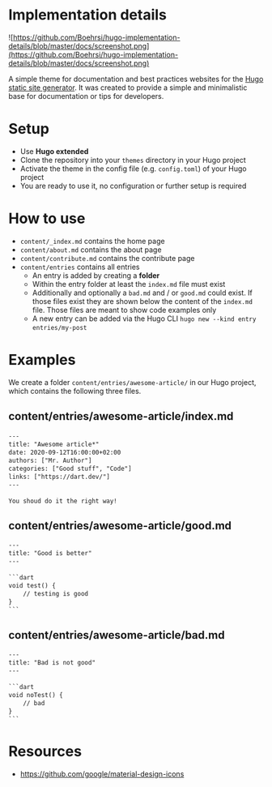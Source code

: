 # Implementation details

![https://github.com/Boehrsi/hugo-implementation-details/blob/master/docs/screenshot.png](https://github.com/Boehrsi/hugo-implementation-details/blob/master/docs/screenshot.png)

A simple theme for documentation and best practices websites for the [Hugo static site generator](https://gohugo.io/). It was created to provide a simple and minimalistic base for documentation or tips for developers.

# Setup

- Use **Hugo extended** 
- Clone the repository into your `themes` directory in your Hugo project
- Activate the theme in the config file (e.g. `config.toml`) of your Hugo project
- You are ready to use it, no configuration or further setup is required

# How to use

- `content/_index.md` contains the home page
- `content/about.md` contains the about page
- `content/contribute.md` contains the contribute page
- `content/entries` contains all entries
  - An entry is added by creating a **folder**
  - Within the entry folder at least the `index.md` file must exist
  - Additionally and optionally a `bad.md` and / or `good.md` could exist. If those files exist they are shown below the content of the `index.md` file. Those files are meant to show code examples only
  - A new entry can be added via the Hugo CLI `hugo new --kind entry entries/my-post`
  
# Examples

We create a folder `content/entries/awesome-article/` in our Hugo project, which contains the following three files.

## content/entries/awesome-article/index.md


    ---
    title: "Awesome article*"
    date: 2020-09-12T16:00:00+02:00
    authors: ["Mr. Author"]
    categories: ["Good stuff", "Code"]
    links: ["https://dart.dev/"]
    ---

    You shoud do it the right way!


## content/entries/awesome-article/good.md

    ---
    title: "Good is better"
    ---

    ```dart
    void test() {
        // testing is good
    }
    ```

## content/entries/awesome-article/bad.md

    ---
    title: "Bad is not good"
    ---

    ```dart
    void noTest() {
        // bad
    }
    ```
# Resources 

- https://github.com/google/material-design-icons